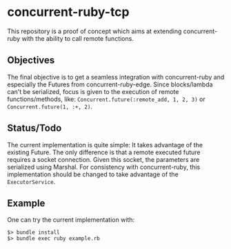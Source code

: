 # concurrent-ruby-tcp
This repository is a proof of concept which aims at extending concurrent-ruby with the ability to call remote functions.

## Objectives
The final objective is to get a seamless integration with concurrent-ruby and especially the Futures from concurrent-ruby-edge.
Since blocks/lambda can't be serialized, focus is given to the execution of remote functions/methods, like: `Concurrent.future(:remote_add, 1, 2, 3)` or `Concurrent.future(1, :+, 2)`.

## Status/Todo

The current implementation is quite simple:
It takes advantage of the existing Future. The only difference is that a remote executed future requires a socket connection. Given this socket, the parameters are serialized using Marshal. For consistency with concurrent-ruby, this implementation should be changed to take advantage of the `ExecutorService`.

## Example

One can try the current implementation with:
```
$> bundle install
$> bundle exec ruby example.rb
```
